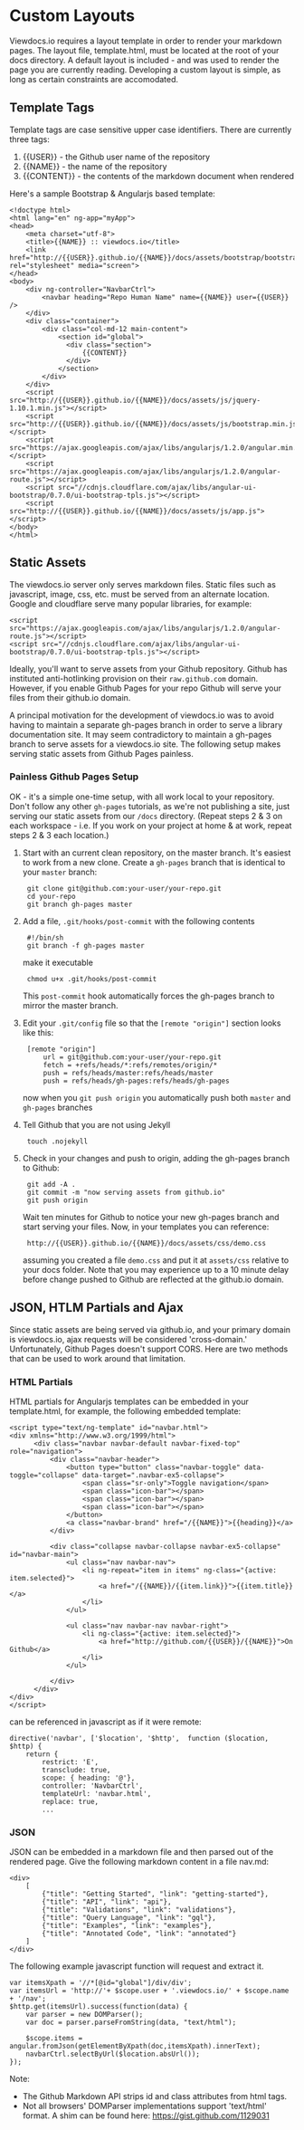 # Custom Layouts

Viewdocs.io requires a layout template in order to render your markdown pages.  The layout file, template.html, must be located at the root of your docs directory.  A default layout is included - and was used to render the page you are currently reading.  Developing a custom layout is simple, as long as certain constraints are accomodated.  

## Template Tags

Template tags are case sensitive upper case identifiers.  There are currently three tags:

1. {{USER}} - the Github user name of the repository
2. {{NAME}} - the name of the repository
3. {{CONTENT}} - the contents of the markdown document when rendered

Here's a sample Bootstrap & Angularjs based template:

    <!doctype html>
    <html lang="en" ng-app="myApp">
    <head>
        <meta charset="utf-8">
        <title>{{NAME}} :: viewdocs.io</title>
        <link href="http://{{USER}}.github.io/{{NAME}}/docs/assets/bootstrap/bootstrap.min.css" rel="stylesheet" media="screen">
    </head>
    <body>
        <div ng-controller="NavbarCtrl">
            <navbar heading="Repo Human Name" name={{NAME}} user={{USER}} />
        </div>
        <div class="container"> 
            <div class="col-md-12 main-content">
                <section id="global">
                  <div class="section">
                      {{CONTENT}}
                  </div>
                </section>
            </div>
        </div>
        <script src="http://{{USER}}.github.io/{{NAME}}/docs/assets/js/jquery-1.10.1.min.js"></script>
        <script src="http://{{USER}}.github.io/{{NAME}}/docs/assets/js/bootstrap.min.js"></script>
        <script src="https://ajax.googleapis.com/ajax/libs/angularjs/1.2.0/angular.min.js"></script>
        <script src="https://ajax.googleapis.com/ajax/libs/angularjs/1.2.0/angular-route.js"></script>
        <script src="//cdnjs.cloudflare.com/ajax/libs/angular-ui-bootstrap/0.7.0/ui-bootstrap-tpls.js"></script>
        <script src="http://{{USER}}.github.io/{{NAME}}/docs/assets/js/app.js"></script>    
    </body>
    </html>

## Static Assets

The viewdocs.io server only serves markdown files.  Static files such as javascript, image, css, etc. must be served from an alternate location.  Google and cloudflare serve many popular libraries, for example:

    <script src="https://ajax.googleapis.com/ajax/libs/angularjs/1.2.0/angular-route.js"></script>
    <script src="//cdnjs.cloudflare.com/ajax/libs/angular-ui-bootstrap/0.7.0/ui-bootstrap-tpls.js"></script>
  
Ideally, you'll want to serve assets from your Github repository. Github has instituted anti-hotlinking provision on their `raw.github.com` domain.  However, if you enable Github Pages for your repo Github will serve your files from their github.io domain.

A principal motivation for the development of viewdocs.io was to avoid having to maintain a separate gh-pages branch in order to serve a library documentation site.  It may seem contradictory to maintain a gh-pages branch to serve assets for a viewdocs.io site.  The following setup makes serving static assets from Github Pages painless. 

### Painless Github Pages Setup

OK - it's a simple one-time setup, with all work local to your repository.  Don't follow 
any other `gh-pages` tutorials, as we're not publishing a site, just serving our static
assets from our `/docs` directory.  (Repeat steps 2 & 3 on each workspace - i.e. If you work on your project at home & at work, repeat steps 2 & 3 each location.)

1. Start with an current clean repository, on the master branch.  It's easiest to work from
a new clone.  Create a `gh-pages` branch that is identical to your `master` branch:

        git clone git@github.com:your-user/your-repo.git
        cd your-repo
        git branch gh-pages master

2. Add a file, `.git/hooks/post-commit` with the following contents

        #!/bin/sh
        git branch -f gh-pages master

   make it executable

        chmod u+x .git/hooks/post-commit
        
   This `post-commit` hook automatically forces the gh-pages branch to mirror the master branch.
    
3. Edit your `.git/config` file so that the `[remote "origin"]` section looks like this:

        [remote "origin"]
    	    url = git@github.com:your-user/your-repo.git
    	    fetch = +refs/heads/*:refs/remotes/origin/*
            push = refs/heads/master:refs/heads/master
            push = refs/heads/gh-pages:refs/heads/gh-pages

    now when you `git push origin` you automatically push both `master` and `gh-pages` branches

4. Tell Github that you are not using Jekyll

        touch .nojekyll
    
5. Check in your changes and push to origin, adding the gh-pages branch to Github:

        git add -A .
        git commit -m "now serving assets from github.io"    
        git push origin

   Wait ten minutes for Github to notice your new gh-pages branch and start serving your files.  Now, in your templates you can reference:
    
        http://{{USER}}.github.io/{{NAME}}/docs/assets/css/demo.css
    
   assuming you created a file `demo.css` and put it at `assets/css` relative to your docs folder.  Note that you may experience up to a 10 minute delay before change pushed to Github are reflected at the github.io domain.



## JSON, HTLM Partials and Ajax

Since static assets are being served via github.io, and your primary domain is viewdocs.io, ajax requests will be considered 'cross-domain.'  Unfortunately, Github Pages doesn't support CORS.  Here are two methods that can be used to work around that limitation.

### HTML Partials

HTML partials for Angularjs templates can be embedded in your template.html, for example, the following embedded template:

    <script type="text/ng-template" id="navbar.html">
    <div xmlns="http://www.w3.org/1999/html">
          <div class="navbar navbar-default navbar-fixed-top" role="navigation">
              <div class="navbar-header">
                  <button type="button" class="navbar-toggle" data-toggle="collapse" data-target=".navbar-ex5-collapse">
                      <span class="sr-only">Toggle navigation</span>
                      <span class="icon-bar"></span>
                      <span class="icon-bar"></span>
                      <span class="icon-bar"></span>
                  </button>
                  <a class="navbar-brand" href="/{{NAME}}">{{heading}}</a>
              </div>
                           
              <div class="collapse navbar-collapse navbar-ex5-collapse" id="navbar-main">
                  <ul class="nav navbar-nav">
                      <li ng-repeat="item in items" ng-class="{active: item.selected}">
                          <a href="/{{NAME}}/{{item.link}}">{{item.title}}</a>
                      </li>
                  </ul>
                                          
                  <ul class="nav navbar-nav navbar-right">
                      <li ng-class="{active: item.selected}">
                          <a href="http://github.com/{{USER}}/{{NAME}}">On Github</a>
                      </li>
                  </ul>
                  
              </div>
          </div>
    </div> 
    </script>
    
can be referenced in javascript as if it were remote:

    directive('navbar', ['$location', '$http',  function ($location, $http) {
        return {
            restrict: 'E',
            transclude: true,
            scope: { heading: '@'},
            controller: 'NavbarCtrl',
            templateUrl: 'navbar.html',
            replace: true,
            ...

### JSON 

JSON can be embedded in a markdown file and then parsed out of the rendered page.  Give the following markdown content in a file nav.md:

    <div>
        [
            {"title": "Getting Started", "link": "getting-started"},
            {"title": "API", "link": "api"},
            {"title": "Validations", "link": "validations"},
            {"title": "Query Language", "link": "gql"},
            {"title": "Examples", "link": "examples"},
            {"title": "Annotated Code", "link": "annotated"}
        ]
    </div>
    
    
The following example javascript function will request and extract it.

    var itemsXpath = '//*[@id="global"]/div/div';
    var itemsUrl = 'http://'+ $scope.user + '.viewdocs.io/' + $scope.name + '/nav';
    $http.get(itemsUrl).success(function(data) {
        var parser = new DOMParser();
        var doc = parser.parseFromString(data, "text/html");

        $scope.items = angular.fromJson(getElementByXpath(doc,itemsXpath).innerText);
        navbarCtrl.selectByUrl($location.absUrl());
    });


Note: 
 - The Github Markdown API strips id and class attributes from html tags. 
 - Not all browsers' DOMParser implementations support 'text/html' format.  A shim can be found here: https://gist.github.com/1129031 


